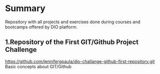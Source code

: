 # Summary
Repository with all projects and exercises done during courses and bootcamps offered by DIO platform.


## 1.Repository of the First GIT/Github Project Challenge
https://github.com/jennifergpaula/dio-challange-github-first-repository.git
Basic concepts about GIT/Github
